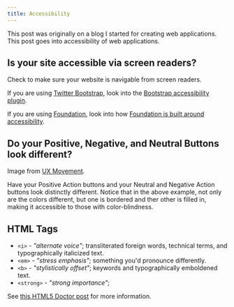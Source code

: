 ```yaml
---
title: Accessibility
---
```


This post was originally on a blog I started for creating web applications. This post goes into accessibility of web applications.

## Is your site accessible via screen readers?

Check to make sure your website is navigable from screen readers.

If you are using [Twitter Bootstrap](http://getbootstrap.com/), look into the [Bootstrap accessibility plugin](http://paypal.github.io/bootstrap-accessibility-plugin/).

If you are using [Foundation](http://foundation.zurb.com/), look into how [Foundation is built around accessibility](http://zurb.com/article/1337/foundation-now-helps-you-build-accessible).

## Do your Positive, Negative, and Neutral Buttons look different?

Image from [UX Movement](http://uxmovement.com/buttons/how-button-color-contrast-guides-users-to-action/).

Have your Positive Action buttons and your Neutral and Negative Action buttons look distinctly different.  Notice that in the above example, not only are the colors different, but one is bordered and ther other is filled in, making it accessible to those with color-blindness.

## HTML Tags

* `<i>` - *"alternate voice"*; transliterated foreign words, technical terms, and typographically italicized text.
* `<em>` - *"stress emphasis"*; something you'd pronounce differently.
* `<b>` - *"stylistically offset"*; keywords and typographically emboldened text.
* `<strong>` - *"strong importance"*;

See [this HTML5 Doctor post](http://html5doctor.com/i-b-em-strong-element/) for more information.
